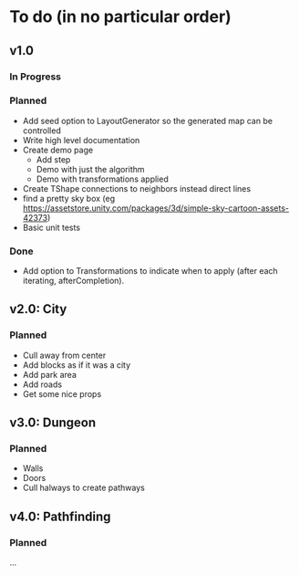 # To do (in no particular order)

## v1.0

### In Progress

### Planned
-   Add seed option to LayoutGenerator so the generated map can be controlled
-   Write high level documentation
-   Create demo page
    -   Add step
    -   Demo with just the algorithm
    -   Demo with transformations applied
-   Create TShape connections to neighbors instead direct lines
-   find a pretty sky box (eg https://assetstore.unity.com/packages/3d/simple-sky-cartoon-assets-42373)
-   Basic unit tests

### Done

-   Add option to Transformations to indicate when to apply (after each iterating, afterCompletion).

## v2.0: City

### Planned

-   Cull away from center
-   Add blocks as if it was a city
-   Add park area
-   Add roads
-   Get some nice props

## v3.0: Dungeon

### Planned

-   Walls
-   Doors
-   Cull halways to create pathways

## v4.0: Pathfinding

### Planned

...
